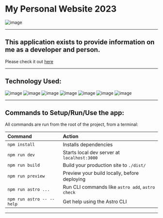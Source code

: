 # My Personal Website 2023
![image](https://github.com/cassandraGoose/portfolio-2023/actions/workflows/main.yml/badge.svg 'build status')

---

## This application exists to provide information on me as a developer and person. 

Please check it out [here](https://www.cassandracodesthings.online/)

---

## Technology Used:

![image](https://img.shields.io/badge/Astro-0C1222?style=for-the-badge&logo=astro&logoColor=FDFDFE 'astro badge') ![image](https://img.shields.io/badge/Tailwind_CSS-38B2AC?style=for-the-badge&logo=tailwind-css&logoColor=white 'tailwind badge') ![image](https://img.shields.io/badge/HTML5-E34F26?style=for-the-badge&logo=html5&logoColor=white 'HTML badge') ![image](https://img.shields.io/badge/JavaScript-323330?style=for-the-badge&logo=javascript&logoColor=F7DF1E 'javascript badge') ![image](https://img.shields.io/badge/Cypress-17202C?style=for-the-badge&logo=cypress&logoColor=white 'cyrpress badge') ![image](https://img.shields.io/badge/GitHub%20Pages-222222?style=for-the-badge&logo=GitHub%20Pages&logoColor=white 'github pages badge') ![image](https://img.shields.io/badge/Github%20Actions-282a2e?style=for-the-badge&logo=githubactions&logoColor=367cfe 'github actions badge')

---

## Commands to Setup/Run/Use the app:

All commands are run from the root of the project, from a terminal:

| Command                   | Action                                           |
| :------------------------ | :----------------------------------------------- |
| `npm install`             | Installs dependencies                            |
| `npm run dev`             | Starts local dev server at `localhost:3000`      |
| `npm run build`           | Build your production site to `./dist/`          |
| `npm run preview`         | Preview your build locally, before deploying     |
| `npm run astro ...`       | Run CLI commands like `astro add`, `astro check` |
| `npm run astro -- --help` | Get help using the Astro CLI                     |

---